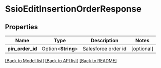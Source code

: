 # SsioEditInsertionOrderResponse

## Properties

Name | Type | Description | Notes
------------ | ------------- | ------------- | -------------
**pin_order_id** | Option<**String**> | Salesforce order id | [optional]

[[Back to Model list]](../README.md#documentation-for-models) [[Back to API list]](../README.md#documentation-for-api-endpoints) [[Back to README]](../README.md)


